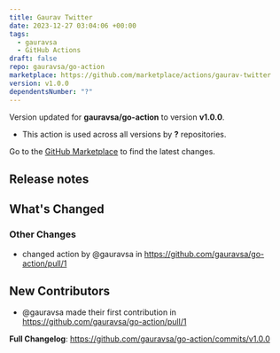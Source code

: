 ```yaml
---
title: Gaurav Twitter
date: 2023-12-27 03:04:06 +00:00
tags:
  - gauravsa
  - GitHub Actions
draft: false
repo: gauravsa/go-action
marketplace: https://github.com/marketplace/actions/gaurav-twitter
version: v1.0.0
dependentsNumber: "?"
---
```



Version updated for **gauravsa/go-action** to version **v1.0.0**.
- This action is used across all versions by **?** repositories.

Go to the [GitHub Marketplace](https://github.com/marketplace/actions/gaurav-twitter) to find the latest changes.

## Release notes

<!-- Release notes generated using configuration in .github/release.yml at v1.0.0 -->

## What's Changed
### Other Changes
* changed action by @gauravsa in https://github.com/gauravsa/go-action/pull/1

## New Contributors
* @gauravsa made their first contribution in https://github.com/gauravsa/go-action/pull/1

**Full Changelog**: https://github.com/gauravsa/go-action/commits/v1.0.0

